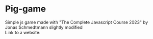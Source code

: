 # Pig-game
Simple js game made with "The Complete Javascript Course 2023" by Jonas Schmedtmann slightly modified </br>
Link to a website: 
